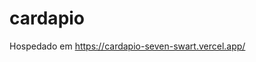 # cardapio
<!-- Abra o prompt dentro da pasta do projeto e digite npm run dev -->
Hospedado em https://cardapio-seven-swart.vercel.app/

